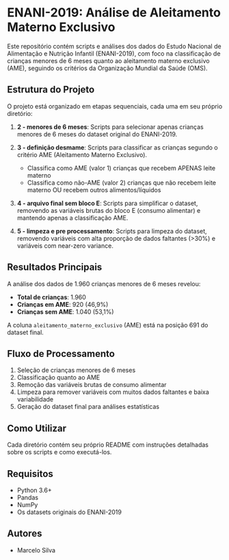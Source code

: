 # ENANI-2019: Análise de Aleitamento Materno Exclusivo

Este repositório contém scripts e análises dos dados do Estudo Nacional de Alimentação e Nutrição Infantil (ENANI-2019), com foco na classificação de crianças menores de 6 meses quanto ao aleitamento materno exclusivo (AME), seguindo os critérios da Organização Mundial da Saúde (OMS).

## Estrutura do Projeto

O projeto está organizado em etapas sequenciais, cada uma em seu próprio diretório:

1. **2 - menores de 6 meses**: Scripts para selecionar apenas crianças menores de 6 meses do dataset original do ENANI-2019.

2. **3 - definição desmame**: Scripts para classificar as crianças segundo o critério AME (Aleitamento Materno Exclusivo).
   - Classifica como AME (valor 1) crianças que recebem APENAS leite materno
   - Classifica como não-AME (valor 2) crianças que não recebem leite materno OU recebem outros alimentos/líquidos

3. **4 - arquivo final sem bloco E**: Scripts para simplificar o dataset, removendo as variáveis brutas do bloco E (consumo alimentar) e mantendo apenas a classificação AME.

4. **5 - limpeza e pre processamento**: Scripts para limpeza do dataset, removendo variáveis com alta proporção de dados faltantes (>30%) e variáveis com near-zero variance.

## Resultados Principais

A análise dos dados de 1.960 crianças menores de 6 meses revelou:

- **Total de crianças**: 1.960
- **Crianças em AME**: 920 (46,9%)
- **Crianças sem AME**: 1.040 (53,1%)

A coluna `aleitamento_materno_exclusivo` (AME) está na posição 691 do dataset final.

## Fluxo de Processamento

1. Seleção de crianças menores de 6 meses
2. Classificação quanto ao AME
3. Remoção das variáveis brutas de consumo alimentar
4. Limpeza para remover variáveis com muitos dados faltantes e baixa variabilidade
5. Geração do dataset final para análises estatísticas

## Como Utilizar

Cada diretório contém seu próprio README com instruções detalhadas sobre os scripts e como executá-los.

## Requisitos

- Python 3.6+
- Pandas
- NumPy
- Os datasets originais do ENANI-2019

## Autores

- Marcelo Silva 
